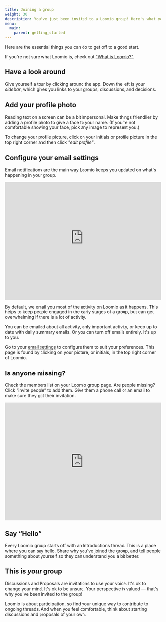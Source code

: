 ```yaml
---
title: Joining a group
weight: 30
description: You've just been invited to a Loomio group! Here's what you need to know.
menu:
  main:
    parent: getting_started
---
```


Here are the essential things you can do to get off to a good start.

If you're not sure what Loomio is, check out ["What is Loomio?"](overview.md).

## Have a look around
Give yourself a tour by clicking around the app. Down the left is your *sidebar*, which gives you links to your groups, discussions, and decisions.

## Add your profile photo
Reading text on a screen can be a bit impersonal. Make things friendlier by adding a profile photo to give a face to your name. (If you're not comfortable showing your face, pick any image to represent you.)

To change your profile picture, click on your initials or profile picture in the top right corner and then click *"edit profile"*.

## Configure your email settings

Email notifications are the main way Loomio keeps you updated on what's happening in your group.

<iframe width="100%" height="380px" src="https://www.youtube-nocookie.com/embed/np02ObWLpJM" frameborder="0" allowfullscreen></iframe>

By default, we email you most of the activity on Loomio as it happens. This helps to keep people engaged in the early stages of a group, but can get overwhelming if there is a lot of activity.

You can be emailed about all activity, only important activity, or keep up to date with daily summary emails. Or you can turn off emails entirely. It's up to you.

Go to your [email settings](https://www.loomio.org/email_preferences) to configure them to suit your preferences. This page is found by clicking on your picture, or initials, in the top right corner of Loomio.


## Is anyone missing?

Check the members list on your Loomio group page. Are people missing? Click “invite people” to add them. Give them a phone call or an email to make sure they got their invitation.

<iframe width="100%" height="380px" src="https://www.youtube.com/embed/xwE0IM1k64E" frameborder="0" allowfullscreen></iframe>

## Say “Hello”
Every Loomio group starts off with an Introductions thread. This is a place where you can say hello. Share why you've joined the group, and tell people something about yourself so they can understand you a bit better.

## This is *your* group
Discussions and Proposals are invitations to use your voice. It's ok to change your mind. It's ok to be unsure. Your perspective is valued — that's why you've been invited to the group!

Loomio is about participation, so find your unique way to contribute to ongoing threads. And when you feel comfortable, think about starting discussions and proposals of your own.

